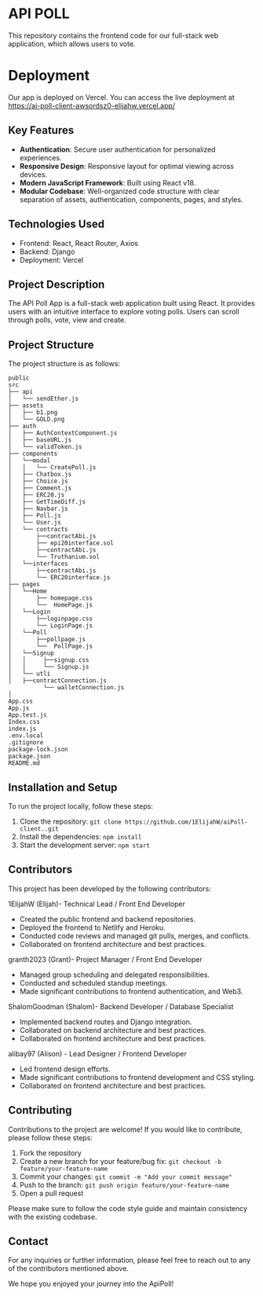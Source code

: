 # API POLL

This repository contains the frontend code for our full-stack web application, which allows users to vote.

# Deployment

Our app is deployed on Vercel. You can access the live deployment at https://ai-poll-client-awsordsz0-elijahw.vercel.app/

## Key Features

- **Authentication**: Secure user authentication for personalized experiences.
- **Responsive Design**: Responsive layout for optimal viewing across devices.
- **Modern JavaScript Framework**: Built using React v18.
- **Modular Codebase**: Well-organized code structure with clear separation of assets, authentication, components, pages, and styles.

## Technologies Used

- Frontend: React, React Router, Axios
- Backend: Django
- Deployment: Vercel

## Project Description

The API Poll App is a full-stack web application built using React. It provides users with an intuitive interface to explore voting polls. Users can scroll through polls, vote, view and create.

## Project Structure

The project structure is as follows:

```
public
src
├── api
│   └── sendEther.js
├── assets
│   ├── b1.png
│   └── GOLD.png
├── auth
│   ├── AuthContextComponent.js
│   ├── baseURL.js
│   └── validToken.js
├── components
│   └──modal
│   │   └── CreatePoll.js
│   ├── Chatbox.js
│   ├── Choice.js
│   ├── Comment.js
│   ├── ERC20.js
│   ├── GetTimeDiff.js
│   ├── Navbar.js
│   ├── Poll.js
│   └── User.js
│   └── contracts
│       ├──contractAbi.js
│       ├── epi20interface.sol
│       ├──contractAbi.js
│       └── Truthanium.sol
│   └──interfaces 
│       ├──contractAbi.js
│       └── ERC20interface.js
├── pages
│   └──Home
│       ├── homepage.css
│       └──  HomePage.js
│   └──Login
│       ├──loginpage.css
│       └── LoginPage.js
│   └──Poll
│       ├──pollpage.js
│       └──  PollPage.js
│   └──Signup
│   │     ├──signup.css
│   │     └── Signup.js
│   └── utli
│   ├──contractConnection.js
          └── walletConnection.js 
│ 
App.css
App.js
App.test.js
Index.css
index.js
.env.local
.gitignore
package-lock.json
package.json
README.md
```

## Installation and Setup

To run the project locally, follow these steps:

1. Clone the repository: `git clone https://github.com/1ElijahW/aiPoll-client..git`
2. Install the dependencies: `npm install`
3. Start the development server: `npm start`


## Contributors

This project has been developed by the following contributors:

 1ElijahW (Elijah)- Technical Lead / Front End Developer

- Created the public frontend and backend repositories.
- Deployed the frontend to Netlify and Heroku.
- Conducted code reviews and managed git pulls, merges, and conflicts.
- Collaborated on frontend architecture and best practices.

 granth2023 (Grant)- Project Manager / Front End Developer

- Managed group scheduling and delegated responsibilities.
- Conducted and scheduled standup meetings.
- Made significant contributions to frontend authentication, and Web3. 

 ShalomGoodman (Shalom)- Backend Developer / Database Specialist

- Implemented backend routes and Django integration.
- Collaborated on backend architecture and best practices.
- Collaborated on frontend architecture and best practices.

alibay97 (Alison) - Lead Designer / Frontend Developer

- Led frontend design efforts.
- Made significant contributions to frontend development and CSS styling.
- Collaborated on frontend architecture and best practices.

## Contributing

Contributions to the project are welcome! If you would like to contribute, please follow these steps:

1. Fork the repository
2. Create a new branch for your feature/bug fix: `git checkout -b feature/your-feature-name`
3. Commit your changes: `git commit -m "Add your commit message"`
4. Push to the branch: `git push origin feature/your-feature-name`
5. Open a pull request

Please make sure to follow the code style guide and maintain consistency with the existing codebase.

## Contact

For any inquiries or further information, please feel free to reach out to any of the contributors mentioned above.

We hope you enjoyed your journey into the ApiPoll!